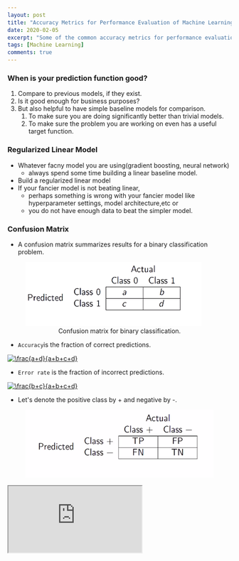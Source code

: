 ```yaml
---
layout: post
title: "Accuracy Metrics for Performance Evaluation of Machine Learning Models."
date: 2020-02-05
excerpt: "Some of the common accuracy metrics for performance evaluation"
tags: [Machine Learning]
comments: true
---
```


### When is your prediction function good?

1. Compare to previous  models, if they exist.
2. Is it good enough for business purposes?
3. But also helpful to have simple baseline models for comparison.
	1. To make sure you are doing significantly better than trivial models.
	2. To make sure the problem you are working on even has a useful target function.

### Regularized Linear Model

* Whatever facny model you are using(gradient boosting, neural network)
	* always spend some time building a linear baseline model.
* Build a regularized linear model
* If your fancier model is not beating linear,
	* perhaps something is wrong with your fancier model like hyperparameter settings, model architecture,etc or
	* you do not have enough data to beat the simpler model.

### Confusion Matrix

* A confusion matrix summarizes results for a binary classification problem.

<figure>
	<img src="https://github.com/rohts-patil/me/blob/master/assets/img/accuracy-metrics/confusion-matrix.png?raw=true">
	<figcaption><center>Confusion matrix for binary classification.</center></figcaption>
</figure>

* `Accuracy`is the fraction of correct predictions.

<a href="https://www.codecogs.com/eqnedit.php?latex=\frac{a&plus;d}{a&plus;b&plus;c&plus;d}" target="_blank"><img src="https://latex.codecogs.com/svg.latex?\frac{a&plus;d}{a&plus;b&plus;c&plus;d}" title="\frac{a+d}{a+b+c+d}" /></a>

* `Error rate` is the fraction of incorrect predictions.

<a href="https://www.codecogs.com/eqnedit.php?latex=\frac{b&plus;c}{a&plus;b&plus;c&plus;d}" target="_blank"><img src="https://latex.codecogs.com/svg.latex?\frac{b&plus;c}{a&plus;b&plus;c&plus;d}" title="\frac{b+c}{a+b+c+d}" /></a>

* Let's denote the positive class by + and negative by -.

<figure>
	<img src="https://github.com/rohts-patil/me/blob/master/assets/img/accuracy-metrics/fp-np.png?raw=true">
</figure>


<iframe src="https://gist.github.com/rohts-patil/e540a7baaf05647e5935f980bc14866b.js"></iframe>
